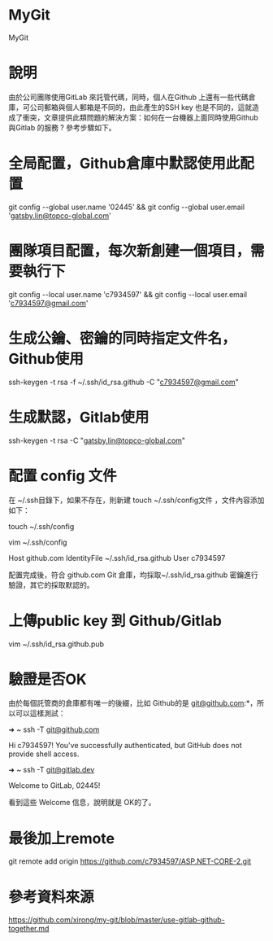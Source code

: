 # MyGit
MyGit


# 說明
由於公司團隊使用GitLab 來託管代碼，同時，個人在Github 上還有一些代碼倉庫，可公司郵箱與個人郵箱是不同的，由此產生的SSH key 也是不同的，這就造成了衝突，文章提供此類問題的解決方案：如何在一台機器上面同時使用Github 與Gitlab 的服務 ? 參考步驟如下。


# 全局配置，Github倉庫中默認使用此配置
git config --global user.name '02445' && git config --global user.email 'gatsby.lin@topco-global.com'

# 團隊項目配置，每次新創建一個項目，需要執行下
git config --local user.name 'c7934597' && git config --local user.email 'c7934597@gmail.com'

# 生成公鑰、密鑰的同時指定文件名，Github使用
ssh-keygen -t rsa -f ~/.ssh/id_rsa.github -C "c7934597@gmail.com"

# 生成默認，Gitlab使用
ssh-keygen -t rsa -C "gatsby.lin@topco-global.com"

# 配置 config 文件
在 ~/.ssh目錄下，如果不存在，則新建 touch ~/.ssh/config文件 ，文件內容添加如下：

touch ~/.ssh/config

vim ~/.ssh/config

Host github.com
IdentityFile ~/.ssh/id_rsa.github
User c7934597

配置完成後，符合 github.com Git 倉庫，均採取~/.ssh/id_rsa.github 密鑰進行驗證，其它的採取默認的。

# 上傳public key 到 Github/Gitlab
vim ~/.ssh/id_rsa.github.pub

# 驗證是否OK
由於每個託管商的倉庫都有唯一的後綴，比如 Github的是 git@github.com:*，所以可以這樣測試：

➜ ~ ssh -T git@github.com

Hi c7934597! You've successfully authenticated, but GitHub does not provide shell access.

➜ ~ ssh -T git@gitlab.dev

Welcome to GitLab, 02445!

看到這些 Welcome 信息，說明就是 OK的了。

# 最後加上remote
git remote add origin https://github.com/c7934597/ASP.NET-CORE-2.git

# 參考資料來源
https://github.com/xirong/my-git/blob/master/use-gitlab-github-together.md
